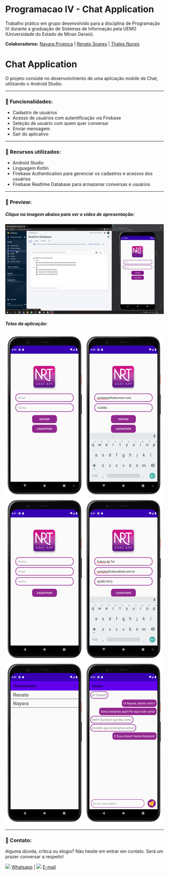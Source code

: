 # Programacao IV - Chat Application
Trabalho prático em grupo desenvolvido para a disciplina de Programação IV durante a graduação de Sistemas de Informação pela UEMG (Universidade do Estado de Minas Gerais).

**Colaboradores:**
[Nayara Proença](https://github.com/NayaraProenca) | [Renato Soares](https://github.com/RenSoares) | [Thales Nunes](https://github.com/thalesonunes)

#  Chat Application

O projeto consiste no desenvolvimento de uma aplicação mobile de Chat, utilizando o Android Studio.

------

### :rocket: Funcionalidades:

- Cadastro de usuários
- Acesso de usuários com autentificação via Firebase
- Seleção de usuário com quem quer conversar
- Enviar mensagem
- Sair do aplicativo

------

### :rocket: Recursos utilizados:

- Android Studio
- Linguagem Kotlin
- Firebase Authentication para gerenciar os cadastros e acessos dos usuários
- Firebase Realtime Database para armazenar conversas e usuários

------

### :rocket: Preview:

##### Clique na imagem abaixo para ver o vídeo de apresentação:

[![](img/snapshots/tela.png)](https://youtu.be/LimYU3HxBqs)



##### Telas da aplicação:

![](img/snapshots/001.png)![](img/snapshots/002.png)![](img/snapshots/003.png)![](img/snapshots/004.png)![](img/snapshots/005.png)![](img/snapshots/006.png)

------

###  :rocket: Contato:

Alguma dúvida, crítica ou elogio? Não hesite em entrar em contato. Será um prazer conversar a respeito!

<img src="https://thalesnunes.com.br/github/whatsapp.svg" width="30"> [Whatsapp](https://api.whatsapp.com/send?phone=5535997438652) | <img src="https://thalesnunes.com.br/github/email.svg" width="30"> [E-mail](mailto:thales.o.nunes@gmail.com)